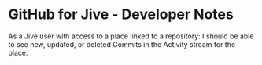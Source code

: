 GitHub for Jive - Developer Notes
=================================

As a Jive user with access to a place linked to a repository:
I should be able to see new, updated, or deleted Commits in the Activity stream for the place.